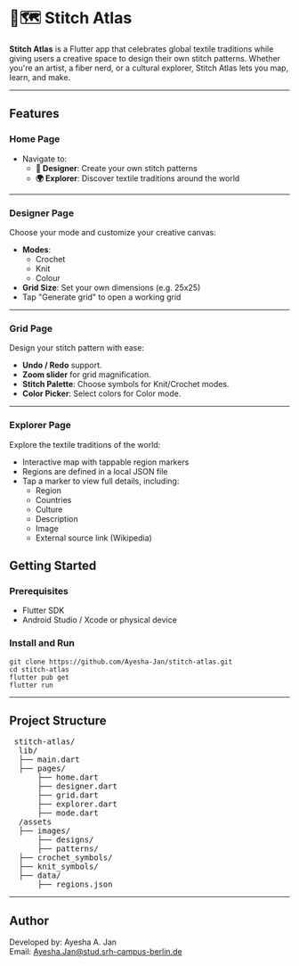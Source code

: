 # 🧶🗺️ Stitch Atlas

**Stitch Atlas** is a Flutter app that celebrates global textile traditions while giving users a creative space to design their own stitch patterns. Whether you're an artist, a fiber nerd, or a cultural explorer, Stitch Atlas lets you map, learn, and make.

---

## Features

### Home Page
- Navigate to:
  - **🧶 Designer**: Create your own stitch patterns
  - **🌍 Explorer**: Discover textile traditions around the world

---

### Designer Page

Choose your mode and customize your creative canvas:

- **Modes**:
  - Crochet
  - Knit
  - Colour
- **Grid Size**: Set your own dimensions (e.g. 25x25)
- Tap "Generate grid" to open a working grid

---

### Grid Page

Design your stitch pattern with ease:

- **Undo / Redo** support.
- **Zoom slider** for grid magnification.
- **Stitch Palette**: Choose symbols for Knit/Crochet modes.
- **Color Picker**: Select colors for Color mode.

---

### Explorer Page

Explore the textile traditions of the world:

- Interactive map with tappable region markers
- Regions are defined in a local JSON file
- Tap a marker to view full details, including:
  - Region
  - Countries
  - Culture
  - Description
  - Image
  - External source link (Wikipedia)
 
## Getting Started

### Prerequisites

- Flutter SDK
- Android Studio / Xcode or physical device

### Install and Run
    
    git clone https://github.com/Ayesha-Jan/stitch-atlas.git
    cd stitch-atlas
    flutter pub get
    flutter run

---

## Project Structure

<pre> stitch-atlas/ 
  lib/
  ├── main.dart
  ├── pages/
      ├── home.dart
      ├── designer.dart
      ├── grid.dart
      ├── explorer.dart
      ├── mode.dart
  /assets
  ├── images/
      ├── designs/
      ├── patterns/
  ├── crochet_symbols/ 
  ├── knit_symbols/
  ├── data/
      ├── regions.json
</pre>

---

## Author

Developed by: Ayesha A. Jan  
Email: Ayesha.Jan@stud.srh-campus-berlin.de  
